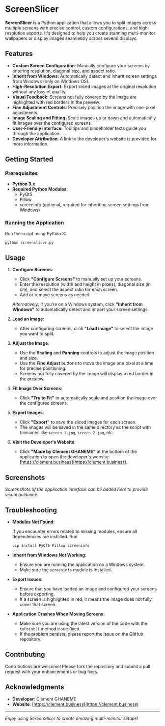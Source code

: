 
# ScreenSlicer

**ScreenSlicer** is a Python application that allows you to split images across multiple screens with precise control, custom configurations, and high-resolution exports. It's designed to help you create stunning multi-monitor wallpapers or display images seamlessly across several displays.

## Features

- **Custom Screen Configuration**: Manually configure your screens by entering resolution, diagonal size, and aspect ratio.
- **Inherit from Windows**: Automatically detect and inherit screen settings from Windows (only on Windows OS).
- **High-Resolution Export**: Export sliced images at the original resolution without any loss of quality.
- **Visual Feedback**: Screens not fully covered by the image are highlighted with red borders in the preview.
- **Fine Adjustment Controls**: Precisely position the image with one-pixel adjustments.
- **Image Scaling and Fitting**: Scale images up or down and automatically fit images over the configured screens.
- **User-Friendly Interface**: Tooltips and placeholder texts guide you through the application.
- **Developer Attribution**: A link to the developer's website is provided for more information.

## Getting Started

### Prerequisites

- **Python 3.x**
- **Required Python Modules**:
  - PyQt5
  - Pillow
  - screeninfo (optional, required for inheriting screen settings from Windows)

### Running the Application

Run the script using Python 3:

```bash
python screenslicer.py
```

## Usage

1. **Configure Screens**:

   - Click **"Configure Screens"** to manually set up your screens.
   - Enter the resolution (width and height in pixels), diagonal size (in cm), and select the aspect ratio for each screen.
   - Add or remove screens as needed.

   *Alternatively*, if you're on a Windows system, click **"Inherit from Windows"** to automatically detect and import your screen settings.

2. **Load an Image**:

   - After configuring screens, click **"Load Image"** to select the image you want to split.

3. **Adjust the Image**:

   - Use the **Scaling** and **Panning** controls to adjust the image position and size.
   - Use the **Fine Adjust** buttons to move the image one pixel at a time for precise positioning.
   - Screens not fully covered by the image will display a red border in the preview.

4. **Fit Image Over Screens**:

   - Click **"Try to Fit"** to automatically scale and position the image over the configured screens.

5. **Export Images**:

   - Click **"Export"** to save the sliced images for each screen.
   - The images will be saved in the same directory as the script with filenames like `screen_1.jpg`, `screen_2.jpg`, etc.

6. **Visit the Developer's Website**:

   - Click **"Made by Clément GHANEME"** at the bottom of the application to open the developer's website: [https://clement.business](https://clement.business).

## Screenshots

*Screenshots of the application interface can be added here to provide visual guidance.*

## Troubleshooting

- **Modules Not Found**:

  If you encounter errors related to missing modules, ensure all dependencies are installed. Run:

  ```bash
  pip install PyQt5 Pillow screeninfo
  ```

- **Inherit from Windows Not Working**:

  - Ensure you are running the application on a Windows system.
  - Make sure the `screeninfo` module is installed.

- **Export Issues**:

  - Ensure that you have loaded an image and configured your screens before exporting.
  - If a screen is highlighted in red, it means the image does not fully cover that screen.

- **Application Crashes When Moving Screens**:

  - Make sure you are using the latest version of the code with the `toPoint()` method issue fixed.
  - If the problem persists, please report the issue on the GitHub repository.

## Contributing

Contributions are welcome! Please fork the repository and submit a pull request with your enhancements or bug fixes.

## Acknowledgments

- **Developer**: Clément GHANEME
- **Website**: [https://clement.business](https://clement.business)

---

*Enjoy using ScreenSlicer to create amazing multi-monitor setups!*
